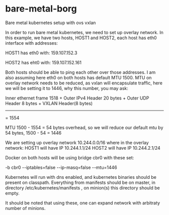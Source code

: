# bare-metal-borg
Bare metal kubernetes setup with ovs vxlan

In order to run bare metal kubernetes, we need to set up overlay network. In this example, we have two hosts, HOST1 and HOST2, each host has eth0 interface with addresses: 

HOST1 has eth0 with: 159.107.152.3 

HOST2 has eht0 with: 159.107.152.161

Both hosts should be able to ping each other over those addresses. I am also assuming here eth0 on both hosts has default MTU 1500. MTU on overlay network needs to be reduced, as vxlan will encapsulate traffic, here we will be setting it to 1446, why this number, you may ask:

Inner ethernet frame 1518 
+ 
Outer IPv4 Header 20 bytes
+
Outer UDP Header 8 bytes 
+
VXLAN Header(8 bytes) 

---------------------

= 1554

MTU 1500 - 1554  = 54 bytes overhead, so we will reduce our default mtu by 54 bytes, 1500 - 54 = 1446


We are setting up overlay network 10.244.0.0/16 where in the overlay network:
HOST1 will have IP 10.244.1.1/24
HOST2 will have IP 10.244.2.1/24

Docker on both hosts will be using bridge cbr0 with these set: 

-b cbr0 --iptables=false --ip-masq=false --mtu=1446 

Kubernetes will run with dns enabled, and kubernetes binaries should be present on classpath.
Everything from manifests should be on master, in directory /etc/kubernetes/manifests , on minion(s) this directory should be empty.

It should be noted that using these, one can expand network with arbitraty number of minions.
